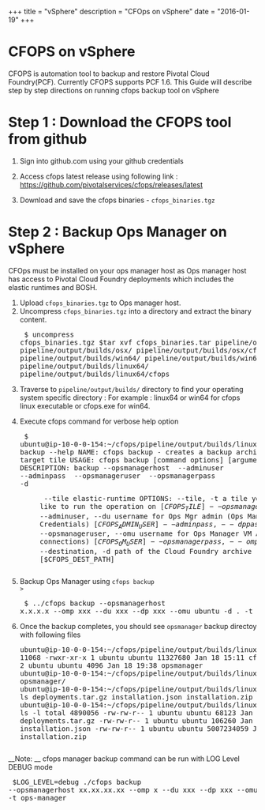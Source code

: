 +++
title = "vSphere"
description = "CFOps on vSphere"
date = "2016-01-19"
+++

# CFOPS on vSphere
CFOPS is automation tool to backup and restore Pivotal Cloud Foundry(PCF). Currently CFOPS supports PCF 1.6.
This Guide will describe step by step directions on running cfops backup tool on vSphere

# Step 1 : Download the CFOPS tool from github

1. Sign into github.com using your github credentials

2. Access cfops latest release using following link : https://github.com/pivotalservices/cfops/releases/latest
3. Download and save the cfops binaries - <code>cfops_binaries.tgz</code>

# Step 2 : Backup Ops Manager on vSphere


CFOps must be installed on your ops manager host as Ops manager host has access to Pivotal Cloud Foundry deployments which includes the elastic runtimes and BOSH.

1. Upload <code>cfops_binaries.tgz</code> to Ops manager host.
2. Uncompress <code>cfops_binaries.tgz</code> into a directory and extract the binary content.<pre class='terminal'>
$ uncompress cfops_binaries.tgz
$tar xvf cfops_binaries.tar
pipeline/output/builds/
pipeline/output/builds/osx/
pipeline/output/builds/osx/cfops
pipeline/output/builds/win64/
pipeline/output/builds/win64/cfops.exe
pipeline/output/builds/linux64/
pipeline/output/builds/linux64/cfops
</pre>

3. Traverse to <code>pipeline/output/builds/</code> directory to find your operating system specific directory : For example : linux64 or win64 for cfops linux executable or cfops.exe for win64.
4. Execute cfops command for verbose help option <pre class='terminal'>
    $ ubuntu@ip-10-0-0-154:~/cfops/pipeline/output/builds/linux64$ ./cfops backup --help
NAME:
   cfops backup - creates a backup archive of the target tile
USAGE:
   cfops backup [command options] [arguments...]
DESCRIPTION:
   backup --opsmanagerhost <host> --adminuser <usr> --adminpass <pass> --opsmanageruser <opsuser> --opsmanagerpass <opspass> -d <dir> --tile elastic-runtime
OPTIONS:
   --tile, -t 			a tile you would like to run the operation on [$CFOPS_TILE]
   --opsmanagerhost, --omh 	hostname for Ops Manager [$CFOPS_HOST]
   --adminuser, --du 		username for Ops Mgr admin (Ops Manager WebConsole Credentials) [$CFOPS_ADMIN_USER]
   --adminpass, --dp 		password for Ops Mgr admin (Ops Manager WebConsole Credentials) [$CFOPS_ADMIN_PASS]
   --opsmanageruser, --omu 	username for Ops Manager VM Access (used for ssh connections) [$CFOPS_OM_USER]
   --opsmanagerpass, --omp 	password for Ops Manager VM Access (used for ssh connections) [$CFOPS_OM_PASS]
   --destination, -d 		path of the Cloud Foundry archive [$CFOPS_DEST_PATH]</pre>

5. Backup Ops Manager using <code>cfops backup ></code><pre class='terminal'>
    $ ../cfops backup --opsmanagerhost x.x.x.x --omp xxx  --du xxx --dp xxx --omu ubuntu -d . -t ops-manager
       </pre>


6. Once the backup completes, you should see <code>opsmanager</code> backup directoy with following files <pre class='terminal'>  ubuntu@ip-10-0-0-154:~/cfops/pipeline/output/builds/linux64$ ls -l
total 11068
-rwxr-xr-x 1 ubuntu ubuntu 11327680 Jan 18 15:11 cfops
drwxrwxr-x 2 ubuntu ubuntu     4096 Jan 18 19:38 opsmanager ubuntu@ip-10-0-0-154:~/cfops/pipeline/output/builds/linux64$ cd opsmanager/
ubuntu@ip-10-0-0-154:~/cfops/pipeline/output/builds/linux64/opsmanager$ ls
deployments.tar.gz  installation.json  installation.zip
ubuntu@ip-10-0-0-154:~/cfops/pipeline/output/builds/linux64/opsmanager$ ls -l
total 4890056
-rw-rw-r-- 1 ubuntu ubuntu      68123 Jan 18 19:38 deployments.tar.gz
-rw-rw-r-- 1 ubuntu ubuntu     106260 Jan 18 19:38 installation.json
-rw-rw-r-- 1 ubuntu ubuntu 5007234059 Jan 18 19:45 installation.zip

__Note: __  cfops manager backup command can be run with LOG Level DEBUG mode <pre class='terminal'>
$LOG_LEVEL=debug ./cfops backup --opsmanagerhost xx.xx.xx.xx --omp x  --du xxx --dp xxx --omu ubuntu -d . -t ops-manager
</pre>
